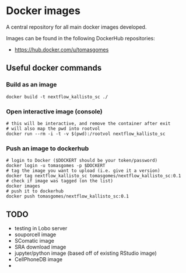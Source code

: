 # Docker images

A central repository for all main docker images developed.

Images can be found in the following DockerHub repositories:

-   <https://hub.docker.com/u/tomasgomes>

## Useful docker commands

### Build as an image

```{bash}
docker build -t nextflow_kallisto_sc ./
```

### Open interactive image (console)

```{bash}
# this will be interactive, and remove the container after exit
# will also map the pwd into rootvol
docker run --rm -i -t -v $(pwd):/rootvol nextflow_kallisto_sc
```

### Push an image to dockerhub

```{bash}
# login to Docker ($DOCKERT should be your token/password)
docker login -u tomasgomes -p $DOCKERT
# tag the image you want to upload (i.e. give it a version)
docker tag nextflow_kallisto_sc tomasgomes/nextflow_kallisto_sc:0.1
# check if image was tagged (on the list)
docker images
# push it to dockerhub
docker push tomasgomes/nextflow_kallisto_sc:0.1
```

## TODO

-   testing in Lobo server
-   souporcell image
-   SComatic image
-   SRA download image
-   jupyter/python image (based off of existing RStudio image)
-   CellPhoneDB image
-   
